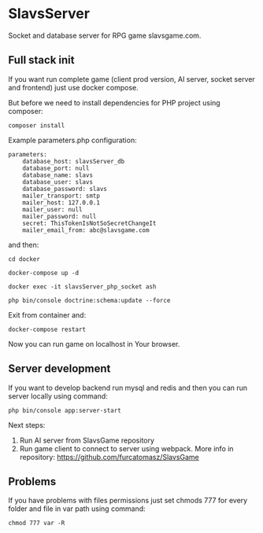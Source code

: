 SlavsServer
===========

Socket and database server for RPG game slavsgame.com.

## Full stack init

If you want run complete game (client prod version, AI server, socket server and frontend) just use docker compose. 

But before we need to install dependencies for PHP project using composer:

``composer install``

Example parameters.php configuration:

```
parameters:
    database_host: slavsServer_db
    database_port: null
    database_name: slavs
    database_user: slavs
    database_password: slavs
    mailer_transport: smtp
    mailer_host: 127.0.0.1
    mailer_user: null
    mailer_password: null
    secret: ThisTokenIsNotSoSecretChangeIt
    mailer_email_from: abc@slavsgame.com
```

and then:

``cd docker``

``docker-compose up -d``

``docker exec -it slavsServer_php_socket ash``

``php bin/console doctrine:schema:update --force``

Exit from container and:

``docker-compose restart``

Now you can run game on localhost in Your browser.

## Server development

If you want to develop backend run mysql and redis and then you can run server locally using command:

``php bin/console app:server-start``

Next steps:

1. Run AI server from SlavsGame repository
2. Run game client to connect to server using webpack.
More info in repository: https://github.com/furcatomasz/SlavsGame


## Problems

If you have problems with files permissions just set chmods 777 for every folder and file in var path using command:

``chmod 777 var -R``
